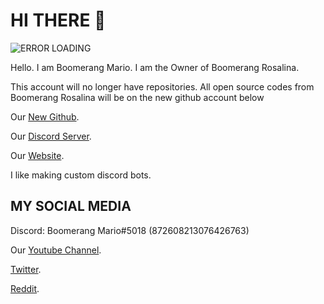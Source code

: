 # HI THERE 👋

![ERROR LOADING](https://images-ext-2.discordapp.net/external/7Eom_kzsuXZrAonW2H9zxiuP4ZgIF9BOIAw8R-yQzXs/%3Fsize%3D1024/https/cdn.discordapp.com/avatars/872608213076426763/1fe71781c97a3344754168945bbb225e.webp)

Hello. I am Boomerang Mario. I am the Owner of Boomerang Rosalina.

This account will no longer have repositories. All open source codes from Boomerang Rosalina will be on the new github account below

Our [New Github](https://github.com/BoomerangRosalina).

Our [Discord Server](https://discord.gg/cbqDfn8jvd).

Our [Website](https://boomerangrosalina.glitch.me).

I like making custom discord bots.

## MY SOCIAL MEDIA

Discord: Boomerang Mario#5018 (872608213076426763)

Our [Youtube Channel](https://www.youtube.com/channel/UCLEGbDdFIcw1k2KTZJxJzEQ).

[Twitter](https://twitter.com/boomerang_mario).

[Reddit](https://www.reddit.com/user/BoomerangMario).